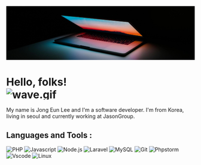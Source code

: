 <img src="https://raw.githubusercontent.com/bellsilver7/bellsilver7/master/readme_header_2048.jpg" alt="Header" title="Header" style="max-width: 100%;">

# Hello, folks! <img data-target="animated-image.replacedImage" alt="wave.gif" class="AnimatedImagePlayer-animatedImage" src="https://raw.githubusercontent.com/MartinHeinz/MartinHeinz/master/wave.gif" height="30px" style="display: block; opacity: 1;">

My name is Jong Eun Lee and I'm a software developer. 
I'm from Korea, living in seoul and currently working at JasonGroup.

<!--
**bellsilver7/bellsilver7** is a ✨ _special_ ✨ repository because its `README.md` (this file) appears on your GitHub profile.

Here are some ideas to get you started:

- 🔭 I’m currently working on ...
- 🌱 I’m currently learning ...
- 👯 I’m looking to collaborate on ...
- 🤔 I’m looking for help with ...
- 💬 Ask me about ...
- 📫 How to reach me: ...
- 😄 Pronouns: ...
- ⚡ Fun fact: ...
-->

## Languages and Tools :

![PHP](https://img.shields.io/badge/Code-PHP-777BB4?style=flat&logo=php&logoColor=ffffff)
![Javascript](https://img.shields.io/badge/Code-Javascript-F7DF1E?style=flat&logo=javascript&logoColor=ffffff)
![Node.js](https://img.shields.io/badge/Code-Node.js-339933?style=flat&logo=Node.js&logoColor=ffffff)
![Laravel](https://img.shields.io/badge/Framework-Laravel-FF2D20?style=flat&logo=laravel&logoColor=ffffff)
![MySQL](https://img.shields.io/badge/Tool-MySQL-4479A1?style=flat&logo=mysql&logoColor=ffffff)
![Git](https://img.shields.io/badge/Tool-Git-F05032?style=flat&logo=git&logoColor=ffffff)
![Phpstorm](https://img.shields.io/badge/Editor-Phpstorm-00A98F?style=flat&logo=phpstorm&logoColor=ffffff)
![Vscode](https://img.shields.io/badge/Editor-Vscode-007ACC?style=flat&logo=visualstudiocode&logoColor=ffffff)
![Linux](https://img.shields.io/badge/OS-Linux-FCC624?style=flat&logo=linux&logoColor=ffffff)
<!-- ![Typescript](https://img.shields.io/badge/-Typescript-3178C6?style=for-the-badge&logo=typescript&logoColor=ffffff) -->

<!-- ![Svelte](https://img.shields.io/badge/-Svelte-FF3E00?style=for-the-badge&logo=svelte&logoColor=ffffff) -->
